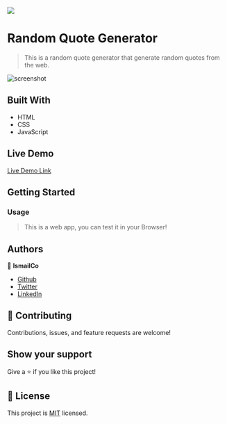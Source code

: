 ![](https://img.shields.io/badge/-IsmailCo-blueviolet)

# Random Quote Generator

> This is a random quote generator that generate random quotes from the web.

![screenshot](./app_screenshot.png)

## Built With

- HTML
- CSS
- JavaScript

## Live Demo

[Live Demo Link](https://livedemo.com)

## Getting Started

### Usage

> This is a web app, you can test it in your Browser!

## Authors

👤 **IsmailCo**

- [Github](https://github.com/ismailco)
- [Twitter](https://twitter.com/ismailcourr)
- [LinkedIn](https://linkedin.com/in/ismailcourr)

## 🤝 Contributing

Contributions, issues, and feature requests are welcome!

## Show your support

Give a ⭐️ if you like this project!

## 📝 License

This project is [MIT](./MIT.md) licensed.
